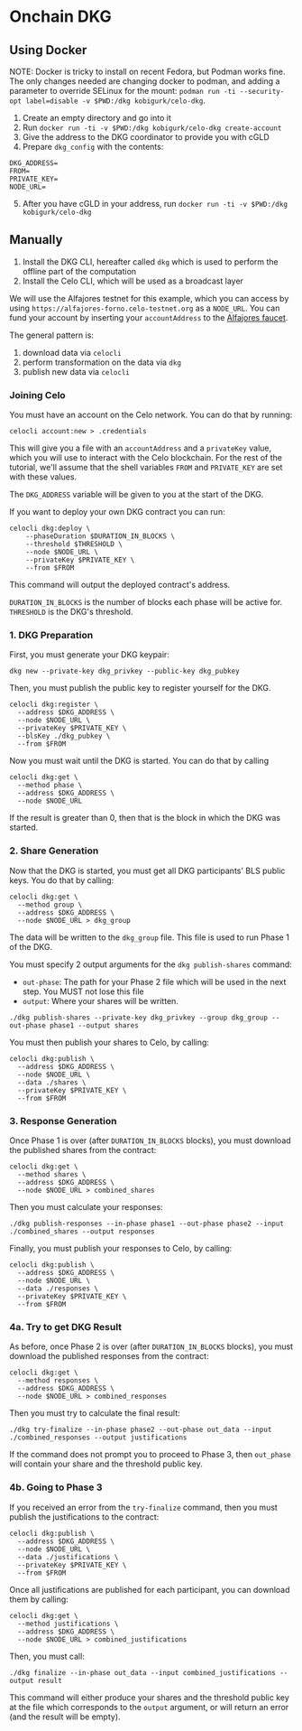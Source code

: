 # Onchain DKG

## Using Docker

NOTE: Docker is tricky to install on recent Fedora, but Podman works fine. The only changes needed are changing docker to podman, and adding a parameter to override SELinux for the mount: `podman run -ti --security-opt label=disable -v $PWD:/dkg kobigurk/celo-dkg`.


1. Create an empty directory and go into it
2. Run `docker run -ti -v $PWD:/dkg kobigurk/celo-dkg create-account`
3. Give the address to the DKG coordinator to provide you with cGLD
4. Prepare `dkg_config` with the contents:
  ```
  DKG_ADDRESS=
  FROM=
  PRIVATE_KEY=
  NODE_URL=
  ```
5. After you have cGLD in your address, run `docker run -ti -v $PWD:/dkg kobigurk/celo-dkg`

## Manually

1. Install the DKG CLI, hereafter called `dkg` which is used to perform the offline part of the computation
2. Install the Celo CLI, which will be used as a broadcast layer

We will use the Alfajores testnet for this example, which you can access by using `https://alfajores-forno.celo-testnet.org` as a `NODE_URL`. You can fund your account by inserting your `accountAddress` to the [Alfajores faucet](https://celo.org/developers/faucet).

The general pattern is: 
1. download data via `celocli`
2. perform transformation on the data via `dkg`
3. publish new data via `celocli`

### Joining Celo

You must have an account on the Celo network. You can do that by running:

`celocli account:new > .credentials`

This will give you a file with an `accountAddress` and a `privateKey` value, which you will use
to interact with the Celo blockchain. For the rest of the tutorial, we'll assume that the shell variables
`FROM` and `PRIVATE_KEY` are set with these values.

The `DKG_ADDRESS` variable will be given to you at the start of the DKG. 

If you want to deploy your own DKG contract you can run:

```
celocli dkg:deploy \
    --phaseDuration $DURATION_IN_BLOCKS \
    --threshold $THRESHOLD \
    --node $NODE_URL \
    --privateKey $PRIVATE_KEY \
    --from $FROM
```

This command will output the deployed contract's address.

`DURATION_IN_BLOCKS` is the number of blocks each phase will be active for.
`THRESHOLD` is the DKG's threshold.

### 1. DKG Preparation

First, you must generate your DKG keypair:

```
dkg new --private-key dkg_privkey --public-key dkg_pubkey
```

Then, you must publish the public key to register yourself for the DKG.

```
celocli dkg:register \
  --address $DKG_ADDRESS \
  --node $NODE_URL \
  --privateKey $PRIVATE_KEY \
  --blsKey ./dkg_pubkey \
  --from $FROM
```

Now you must wait until the DKG is started. You can do that by calling

```
celocli dkg:get \
  --method phase \
  --address $DKG_ADDRESS \
  --node $NODE_URL
```

If the result is greater than 0, then that is the block in which the DKG was started.

### 2. Share Generation

Now that the DKG is started, you must get all DKG participants' BLS public keys. You do that
by calling:

```
celocli dkg:get \
  --method group \
  --address $DKG_ADDRESS \
  --node $NODE_URL > dkg_group
```

The data will be written to the `dkg_group` file. This file is used to run Phase 1 of the DKG. 

You must specify 2 output arguments for the `dkg publish-shares` command:
- `out-phase`: The path for your Phase 2 file which will be used in the next step. You MUST
not lose this file
- `output`: Where your shares will be written.

```
./dkg publish-shares --private-key dkg_privkey --group dkg_group --out-phase phase1 --output shares
```

You must then publish your shares to Celo, by calling:

```
celocli dkg:publish \
  --address $DKG_ADDRESS \
  --node $NODE_URL \
  --data ./shares \
  --privateKey $PRIVATE_KEY \
  --from $FROM
```

### 3. Response Generation

Once Phase 1 is over (after `DURATION_IN_BLOCKS` blocks), you must download
the published shares from the contract:

```
celocli dkg:get \
  --method shares \
  --address $DKG_ADDRESS \
  --node $NODE_URL > combined_shares
```

Then you must calculate your responses:

```
./dkg publish-responses --in-phase phase1 --out-phase phase2 --input ./combined_shares --output responses
```

Finally, you must publish your responses to Celo, by calling:

```
celocli dkg:publish \
  --address $DKG_ADDRESS \
  --node $NODE_URL \
  --data ./responses \
  --privateKey $PRIVATE_KEY \
  --from $FROM
```

### 4a. Try to get DKG Result 

As before, once Phase 2 is over (after `DURATION_IN_BLOCKS` blocks), you must download
the published responses from the contract:

```
celocli dkg:get \
  --method responses \
  --address $DKG_ADDRESS \
  --node $NODE_URL > combined_responses
```

Then you must try to calculate the final result:

```
./dkg try-finalize --in-phase phase2 --out-phase out_data --input ./combined_responses --output justifications
```

If the command does not prompt you to proceed to Phase 3, then `out_phase` will contain your share and the threshold public key.

### 4b. Going to Phase 3

If you received an error from the `try-finalize` command, then you must publish the justifications to the contract:

```
celocli dkg:publish \
  --address $DKG_ADDRESS \
  --node $NODE_URL \
  --data ./justifications \
  --privateKey $PRIVATE_KEY \
  --from $FROM
```

Once all justifications are published for each participant, you can download them by calling:

```
celocli dkg:get \
  --method justifications \
  --address $DKG_ADDRESS \
  --node $NODE_URL > combined_justifications
```

Then, you must call:

```
./dkg finalize --in-phase out_data --input combined_justifications --output result
```

This command will either produce your shares and the threshold public key at the file which corresponds to the `output` argument, or will
return an error (and the result will be empty).
